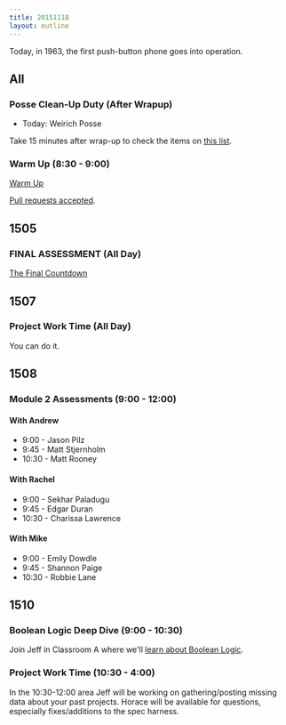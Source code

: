 ```yaml
---
title: 20151118
layout: outline
---
```


Today, in 1963, the first push-button phone goes into operation.

## All

### Posse Clean-Up Duty (After Wrapup)

* Today: Weirich Posse

Take 15 minutes after wrap-up to check the items on [this list](https://gist.github.com/rwarbelow/f5cfe4333402d043ef2e).

### Warm Up (8:30 - 9:00)

[Warm Up](https://thewarmup.herokuapp.com)

[Pull requests accepted](https://github.com/mikedao/the-warm-up).


## 1505

### FINAL ASSESSMENT (All Day)

[The Final Countdown](https://www.youtube.com/watch?v=9jK-NcRmVcw)


## 1507

### Project Work Time (All Day)

You can do it.


## 1508

### Module 2 Assessments (9:00 - 12:00)

#### With Andrew

* 9:00 - Jason Pilz
* 9:45 - Matt Stjernholm
* 10:30 - Matt Rooney

#### With Rachel

* 9:00 - Sekhar Paladugu
* 9:45 - Edgar Duran
* 10:30 - Charissa Lawrence

#### With Mike

* 9:00 - Emily Dowdle
* 9:45 - Shannon Paige
* 10:30 - Robbie Lane


## 1510

### Boolean Logic Deep Dive (9:00 - 10:30)

Join Jeff in Classroom A where we'll [learn about Boolean Logic](https://github.com/turingschool/lesson_plans/blob/master/ruby_01-object_oriented_programming_with_ruby/boolean_logic.markdown
).

### Project Work Time (10:30 - 4:00)

In the 10:30-12:00 area Jeff will be working on gathering/posting missing data about your past projects. Horace will be available for questions, especially fixes/additions to the spec harness.
